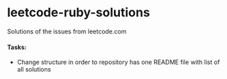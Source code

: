 # leetcode-ruby-solutions
Solutions of the issues from leetcode.com


#### Tasks:
* Change structure in order to repository has one README file with list of all solutions
